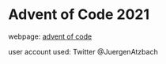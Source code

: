 # Advent of Code 2021

webpage: [advent of code](https://adventofcode.com/)

user account used: Twitter @JuergenAtzbach